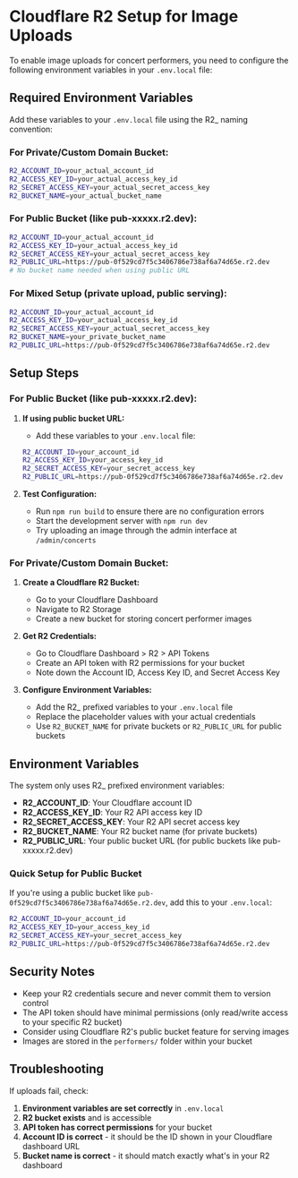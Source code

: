 # Cloudflare R2 Setup for Image Uploads

To enable image uploads for concert performers, you need to configure the following environment variables in your `.env.local` file:

## Required Environment Variables

Add these variables to your `.env.local` file using the R2_ naming convention:

### For Private/Custom Domain Bucket:
```bash
R2_ACCOUNT_ID=your_actual_account_id
R2_ACCESS_KEY_ID=your_actual_access_key_id
R2_SECRET_ACCESS_KEY=your_actual_secret_access_key
R2_BUCKET_NAME=your_actual_bucket_name
```

### For Public Bucket (like pub-xxxxx.r2.dev):
```bash
R2_ACCOUNT_ID=your_actual_account_id
R2_ACCESS_KEY_ID=your_actual_access_key_id
R2_SECRET_ACCESS_KEY=your_actual_secret_access_key
R2_PUBLIC_URL=https://pub-0f529cd7f5c3406786e738af6a74d65e.r2.dev
# No bucket name needed when using public URL
```

### For Mixed Setup (private upload, public serving):
```bash
R2_ACCOUNT_ID=your_actual_account_id
R2_ACCESS_KEY_ID=your_actual_access_key_id
R2_SECRET_ACCESS_KEY=your_actual_secret_access_key
R2_BUCKET_NAME=your_private_bucket_name
R2_PUBLIC_URL=https://pub-0f529cd7f5c3406786e738af6a74d65e.r2.dev
```

## Setup Steps

### For Public Bucket (like pub-xxxxx.r2.dev):

1. **If using public bucket URL:**
   - Add these variables to your `.env.local` file:
   ```bash
   R2_ACCOUNT_ID=your_account_id
   R2_ACCESS_KEY_ID=your_access_key_id
   R2_SECRET_ACCESS_KEY=your_secret_access_key
   R2_PUBLIC_URL=https://pub-0f529cd7f5c3406786e738af6a74d65e.r2.dev
   ```

2. **Test Configuration:**
   - Run `npm run build` to ensure there are no configuration errors
   - Start the development server with `npm run dev`
   - Try uploading an image through the admin interface at `/admin/concerts`

### For Private/Custom Domain Bucket:

1. **Create a Cloudflare R2 Bucket:**
   - Go to your Cloudflare Dashboard
   - Navigate to R2 Storage
   - Create a new bucket for storing concert performer images

2. **Get R2 Credentials:**
   - Go to Cloudflare Dashboard > R2 > API Tokens
   - Create an API token with R2 permissions for your bucket
   - Note down the Account ID, Access Key ID, and Secret Access Key

3. **Configure Environment Variables:**
   - Add the R2_ prefixed variables to your `.env.local` file
   - Replace the placeholder values with your actual credentials
   - Use `R2_BUCKET_NAME` for private buckets or `R2_PUBLIC_URL` for public buckets

## Environment Variables

The system only uses R2_ prefixed environment variables:

- **R2_ACCOUNT_ID**: Your Cloudflare account ID
- **R2_ACCESS_KEY_ID**: Your R2 API access key ID
- **R2_SECRET_ACCESS_KEY**: Your R2 API secret access key
- **R2_BUCKET_NAME**: Your R2 bucket name (for private buckets)
- **R2_PUBLIC_URL**: Your public bucket URL (for public buckets like pub-xxxxx.r2.dev)

### Quick Setup for Public Bucket

If you're using a public bucket like `pub-0f529cd7f5c3406786e738af6a74d65e.r2.dev`, add this to your `.env.local`:

```bash
R2_ACCOUNT_ID=your_account_id
R2_ACCESS_KEY_ID=your_access_key_id
R2_SECRET_ACCESS_KEY=your_secret_access_key
R2_PUBLIC_URL=https://pub-0f529cd7f5c3406786e738af6a74d65e.r2.dev
```

## Security Notes

- Keep your R2 credentials secure and never commit them to version control
- The API token should have minimal permissions (only read/write access to your specific R2 bucket)
- Consider using Cloudflare R2's public bucket feature for serving images
- Images are stored in the `performers/` folder within your bucket

## Troubleshooting

If uploads fail, check:

1. **Environment variables are set correctly** in `.env.local`
2. **R2 bucket exists** and is accessible
3. **API token has correct permissions** for your bucket
4. **Account ID is correct** - it should be the ID shown in your Cloudflare dashboard URL
5. **Bucket name is correct** - it should match exactly what's in your R2 dashboard
